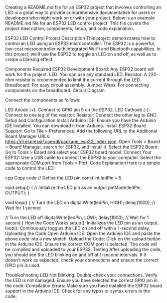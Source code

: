 
Creating a README.md file for an ESP32 project that involves controlling an LED is a great way to provide comprehensive documentation for users or developers who might work on or with your project. Below is an example README.md file for an ESP32 LED control project. This file covers the project description, components, setup, and code explanation.

ESP32 LED Control Project
Description
This project demonstrates how to control an LED using an ESP32 microcontroller. The ESP32 is a powerful, low-cost microcontroller with integrated Wi-Fi and Bluetooth capabilities. In this project, we'll use the ESP32 to toggle an LED on and off, as well as to create a blinking effect.

Components Required
ESP32 Development Board: Any ESP32 board will work for this project.
LED: You can use any standard LED.
Resistor: A 220-ohm resistor is recommended to limit the current through the LED.
Breadboard: For easy circuit assembly.
Jumper Wires: For connecting components on the breadboard.
Circuit Diagram


Connect the components as follows:

LED Anode (+): Connect to GPIO pin 5 on the ESP32.
LED Cathode (-): Connect to one leg of the resistor.
Resistor: Connect the other leg to GND.
Setup and Configuration
Install Arduino IDE: Ensure you have the Arduino IDE installed. You can download it from Arduino.
Install ESP32 Board Support:
Go to File > Preferences.
Add the following URL to the Additional Board Manager URLs: https://dl.espressif.com/dl/package_esp32_index.json.
Open Tools > Board > Board Manager, search for ESP32, and install it.
Select the ESP32 Board:
Go to Tools > Board and select your ESP32 board model.
Connect Your ESP32:
Use a USB cable to connect the ESP32 to your computer.
Select the appropriate COM port from Tools > Port.
Code Explanation
Here is a simple code to control the LED:

cpp
Copy code
// Define the LED pin
const int ledPin = 5;

void setup() {
  // Initialize the LED pin as an output
  pinMode(ledPin, OUTPUT);
}

void loop() {
  // Turn the LED on
  digitalWrite(ledPin, HIGH);
  delay(1000); // Wait for 1 second
  
  // Turn the LED off
  digitalWrite(ledPin, LOW);
  delay(1000); // Wait for 1 second
}
How the Code Works
setup(): Initializes the LED pin as an output.
loop(): Continuously toggles the LED on and off with a 1-second delay.
Uploading the Code
Open Arduino IDE: Open the Arduino IDE and paste the above code into a new sketch.
Upload the Code:
Click on the upload button in the Arduino IDE.
Ensure the correct COM port is selected.
The code will be compiled and uploaded to your ESP32.
Testing
After uploading the code, you should see the LED blinking on and off at 1-second intervals. If it doesn't work as expected, check your connections and ensure the correct GPIO pin is used.

Troubleshooting
LED Not Blinking:
Double-check your connections.
Verify the LED is not damaged.
Ensure you have selected the correct GPIO pin in the code.
Compilation Errors:
Make sure you have installed the ESP32 board support in the Arduino IDE.
Check for any typos or syntax errors in the code.